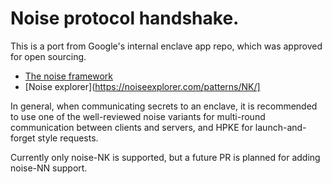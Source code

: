 # Noise protocol handshake.

This is a port from Google's internal enclave app repo, which was approved for
open sourcing.

- [The noise framework](http://www.noiseprotocol.org/noise.html)
- [Noise explorer](https://noiseexplorer.com/patterns/NK/]

In general, when communicating secrets to an enclave, it is recommended to use
one of the well-reviewed noise variants for multi-round communication between
clients and servers, and HPKE for launch-and-forget style requests.

Currently only noise-NK is supported, but a future PR is planned for adding
noise-NN support.
